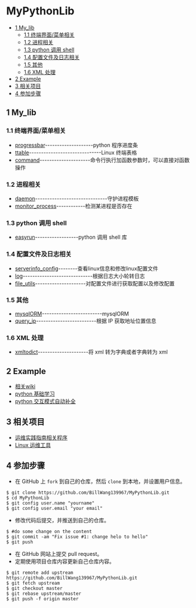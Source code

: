 # MyPythonLib
<!-- vim-markdown-toc GFM -->
* [1 My_lib](#1-my_lib)
    * [1.1 终端界面/菜单相关](#11-终端界面菜单相关)
    * [1.2 进程相关](#12-进程相关)
    * [1.3 python 调用 shell](#13-python-调用-shell)
    * [1.4 配置文件及日志相关](#14-配置文件及日志相关)
    * [1.5 其他](#15-其他)
    * [1.6 XML 处理](#16-xml-处理)
* [2 Example](#2-example)
* [3 相关项目](#3-相关项目)
* [4 参加步骤](#4-参加步骤)

<!-- vim-markdown-toc -->

## 1 My_lib

### 1.1 终端界面/菜单相关 

* [progressbar](My_lib/progressbar)--------------------python 程序进度条
* [ttable](My_lib/ttable)------------------------------Linux 终端表格
* [command](My_lib/command_utils/)---------------------命令行执行加函数参数时，可以直接对函数操作

### 1.2 进程相关

* [daemon](My_lib/daemon)------------------------------守护进程模板
* [monitor_process](My_lib/monitor_process)------------检测某进程是否存在

### 1.3 python 调用 shell

* [easyrun](My_lib/easyrun/README.md)------------------python 调用 shell 库

### 1.4 配置文件及日志相关

* [serverinfo_config](My_lib/serverinfo_config)--------查看linux信息和修改linux配置文件
* [log](My_lib/log_utils/)-----------------------------根据日志大小轮转日志
* [file_utils](My_lib/file_utils/)---------------------对配置文件进行获取配置以及修改配置

### 1.5 其他

* [mysqlORM](My_lib/mysqlORM/)-------------------------mysqlORM
* [query_ip](My_lib/query_ip/)-------------------------根据 IP 获取地址位置信息

### 1.6 XML 处理

* [xmltodict](./My_lib/xmltodict/)---------------------将 xml 转为字典或者字典转为 xml

## 2 Example

* [相关wiki](https://github.com/BillWang139967/MyPythonLib/wiki)
* [python 基础学习](./Example/python_base/README.md)
* [python 交互模式自动补全](./Example/python_interactive/README.md)

## 3 相关项目

* [运维实践指南相关程序](https://github.com/BillWang139967/op_practice_code)
* [Linux 运维工具](https://github.com/BillWang139967/linux_tools)

## 4 参加步骤

* 在 GitHub 上 `fork` 到自己的仓库，然后 `clone` 到本地，并设置用户信息。
```
$ git clone https://github.com/BillWang139967/MyPythonLib.git
$ cd MyPythonLib
$ git config user.name "yourname"
$ git config user.email "your email"
```
* 修改代码后提交，并推送到自己的仓库。
```
$ #do some change on the content
$ git commit -am "Fix issue #1: change helo to hello"
$ git push
```
* 在 GitHub 网站上提交 pull request。
* 定期使用项目仓库内容更新自己仓库内容。
```
$ git remote add upstream https://github.com/BillWang139967/MyPythonLib.git
$ git fetch upstream
$ git checkout master
$ git rebase upstream/master
$ git push -f origin master
```
